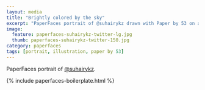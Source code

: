 ```yaml
---
layout: media
title: "Brightly colored by the sky"
excerpt: "PaperFaces portrait of @suhairykz drawn with Paper by 53 on an iPad."
image: 
  feature: paperfaces-suhairykz-twitter-lg.jpg
  thumb: paperfaces-suhairykz-twitter-150.jpg
category: paperfaces
tags: [portrait, illustration, paper by 53]
---
```


PaperFaces portrait of [@suhairykz](http://twitter.com/suhairykz).

{% include paperfaces-boilerplate.html %}